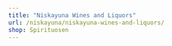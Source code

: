 ```yaml
---
title: "Niskayuna Wines and Liquors"
url: /niskayuna/niskayuna-wines-and-liquors/
shop: Spirituosen
---
```

